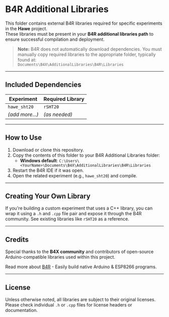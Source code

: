 # B4R Additional Libraries

This folder contains external B4R libraries required for specific experiments in the **Hawe** project.  
These libraries must be present in your **B4R additional libraries path** to ensure successful compilation and deployment.

> **Note:** B4R does not automatically download dependencies. You must manually copy required libraries to the appropriate folder, typically found at:  
> `Documents\B4X\AdditionalLibraries\B4R\Libraries`

---

## Included Dependencies

| Experiment       | Required Library |
|------------------|------------------|
| `hawe_sht20`     | `rSHT20`         |
| *(add more...)*  | *(as needed)*    |

---

## How to Use

1. Download or clone this repository.
2. Copy the contents of this folder to your B4R Additional Libraries folder:
   - **Windows default**: `C:\Users\<YourName>\Documents\B4X\AdditionalLibraries\B4R\Libraries`
3. Restart the B4R IDE if it was open.
4. Open the related experiment (e.g., `hawe_sht20`) and compile.

---

## Creating Your Own Library

If you're building a custom experiment that uses a C++ library, you can wrap it using a `.h` and `.cpp` file pair and expose it through the B4R community.
See existing libraries like `rSHT20` as a reference.

---

## Credits

Special thanks to the **B4X community** and contributors of open-source Arduino-compatible libraries used within this project.

Read more about [B4R](https://www.b4x.com/b4r.html) - Easily build native Arduino & ESP8266 programs.

---

## License

Unless otherwise noted, all libraries are subject to their original licenses. Please check individual `.h` or `.cpp` files for license headers or documentation.
